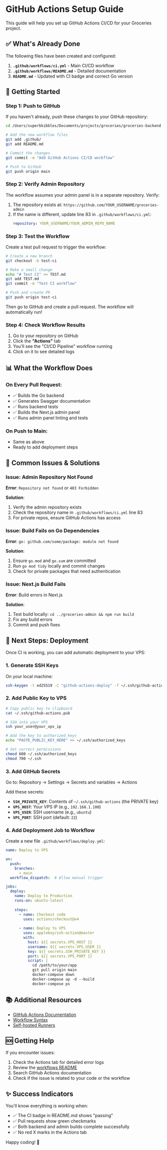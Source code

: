 # GitHub Actions Setup Guide

This guide will help you set up GitHub Actions CI/CD for your Groceries project.

## ✅ What's Already Done

The following files have been created and configured:

1. **`.github/workflows/ci.yml`** - Main CI/CD workflow
2. **`.github/workflows/README.md`** - Detailed documentation
3. **`README.md`** - Updated with CI badge and correct Go version

## 🚀 Getting Started

### Step 1: Push to GitHub

If you haven't already, push these changes to your GitHub repository:

```bash
cd /Users/superbkibbles/Documents/projects/groceries/groceries-backend

# Add the new workflow files
git add .github/
git add README.md

# Commit the changes
git commit -m "Add GitHub Actions CI/CD workflow"

# Push to GitHub
git push origin main
```

### Step 2: Verify Admin Repository

The workflow assumes your admin panel is in a separate repository. Verify:

1. The repository exists at: `https://github.com/YOUR_USERNAME/groceries-admin`
2. If the name is different, update line 83 in `.github/workflows/ci.yml`:
   ```yaml
   repository: YOUR_USERNAME/YOUR_ADMIN_REPO_NAME
   ```

### Step 3: Test the Workflow

Create a test pull request to trigger the workflow:

```bash
# Create a new branch
git checkout -b test-ci

# Make a small change
echo "# Test CI" >> TEST.md
git add TEST.md
git commit -m "Test CI workflow"

# Push and create PR
git push origin test-ci
```

Then go to GitHub and create a pull request. The workflow will automatically run!

### Step 4: Check Workflow Results

1. Go to your repository on GitHub
2. Click the **"Actions"** tab
3. You'll see the "CI/CD Pipeline" workflow running
4. Click on it to see detailed logs

## 📊 What the Workflow Does

### On Every Pull Request:
- ✅ Builds the Go backend
- ✅ Generates Swagger documentation
- ✅ Runs backend tests
- ✅ Builds the Next.js admin panel
- ✅ Runs admin panel linting and tests

### On Push to Main:
- Same as above
- Ready to add deployment steps

## 🔧 Common Issues & Solutions

### Issue: Admin Repository Not Found

**Error**: `Repository not found` or `403 Forbidden`

**Solution**:
1. Verify the admin repository exists
2. Check the repository name in `.github/workflows/ci.yml` line 83
3. For private repos, ensure GitHub Actions has access

### Issue: Build Fails on Go Dependencies

**Error**: `go: github.com/some/package: module not found`

**Solution**:
1. Ensure `go.mod` and `go.sum` are committed
2. Run `go mod tidy` locally and commit changes
3. Check for private packages that need authentication

### Issue: Next.js Build Fails

**Error**: Build errors in Next.js

**Solution**:
1. Test build locally: `cd ../groceries-admin && npm run build`
2. Fix any build errors
3. Commit and push fixes

## 🎯 Next Steps: Deployment

Once CI is working, you can add automatic deployment to your VPS:

### 1. Generate SSH Keys

On your local machine:
```bash
ssh-keygen -t ed25519 -C "github-actions-deploy" -f ~/.ssh/github-actions
```

### 2. Add Public Key to VPS

```bash
# Copy public key to clipboard
cat ~/.ssh/github-actions.pub

# SSH into your VPS
ssh your_user@your_vps_ip

# Add the key to authorized_keys
echo "PASTE_PUBLIC_KEY_HERE" >> ~/.ssh/authorized_keys

# Set correct permissions
chmod 600 ~/.ssh/authorized_keys
chmod 700 ~/.ssh
```

### 3. Add GitHub Secrets

Go to: Repository → Settings → Secrets and variables → Actions

Add these secrets:
- **`SSH_PRIVATE_KEY`**: Contents of `~/.ssh/github-actions` (the PRIVATE key)
- **`VPS_HOST`**: Your VPS IP (e.g., `192.168.1.100`)
- **`VPS_USER`**: SSH username (e.g., `ubuntu`)
- **`VPS_PORT`**: SSH port (default: `22`)

### 4. Add Deployment Job to Workflow

Create a new file `.github/workflows/deploy.yml`:

```yaml
name: Deploy to VPS

on:
  push:
    branches:
      - main
  workflow_dispatch:  # Allow manual trigger

jobs:
  deploy:
    name: Deploy to Production
    runs-on: ubuntu-latest
    
    steps:
      - name: Checkout code
        uses: actions/checkout@v4
      
      - name: Deploy to VPS
        uses: appleboy/ssh-action@master
        with:
          host: ${{ secrets.VPS_HOST }}
          username: ${{ secrets.VPS_USER }}
          key: ${{ secrets.SSH_PRIVATE_KEY }}
          port: ${{ secrets.VPS_PORT }}
          script: |
            cd /path/to/your/app
            git pull origin main
            docker-compose down
            docker-compose up -d --build
            docker-compose ps
```

## 📚 Additional Resources

- [GitHub Actions Documentation](https://docs.github.com/en/actions)
- [Workflow Syntax](https://docs.github.com/en/actions/using-workflows/workflow-syntax-for-github-actions)
- [Self-hosted Runners](https://docs.github.com/en/actions/hosting-your-own-runners)

## 🆘 Getting Help

If you encounter issues:
1. Check the Actions tab for detailed error logs
2. Review the [workflows README](.github/workflows/README.md)
3. Search GitHub Actions documentation
4. Check if the issue is related to your code or the workflow

## ✨ Success Indicators

You'll know everything is working when:
- ✅ The CI badge in README.md shows "passing"
- ✅ Pull requests show green checkmarks
- ✅ Both backend and admin builds complete successfully
- ✅ No red X marks in the Actions tab

Happy coding! 🚀

